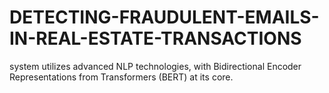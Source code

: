 # DETECTING-FRAUDULENT-EMAILS-IN-REAL-ESTATE-TRANSACTIONS
system utilizes advanced NLP technologies, with Bidirectional Encoder Representations from Transformers (BERT) at its core. 
